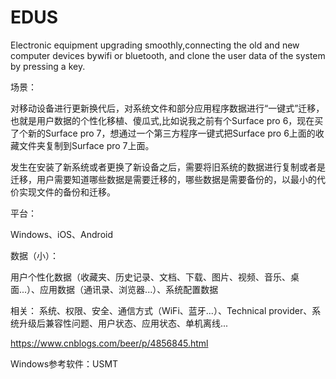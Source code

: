 # EDUS
Electronic equipment upgrading smoothly,connecting the old and new computer devices bywifi or bluetooth, and clone the user data of the system by pressing a key.

场景：

对移动设备进行更新换代后，对系统文件和部分应用程序数据进行“一键式”迁移，也就是用户数据的个性化移植、傻瓜式,比如说我之前有个Surface pro 6，现在买了个新的Surface pro 7，想通过一个第三方程序一键式把Surface pro 6上面的收藏文件夹复制到Surface pro 7上面。

发生在安装了新系统或者更换了新设备之后，需要将旧系统的数据进行复制或者是迁移，用户需要知道哪些数据是需要迁移的，哪些数据是需要备份的，以最小的代价实现文件的备份和迁移。

平台：

Windows、iOS、Android

数据（小）：

用户个性化数据（收藏夹、历史记录、文档、下载、图片、视频、音乐、桌面...）、应用数据（通讯录、浏览器...）、系统配置数据

相关：
系统、权限、安全、通信方式（WiFi、蓝牙...）、Technical provider、系统升级后兼容性问题、用户状态、应用状态、单机离线...


https://www.cnblogs.com/beer/p/4856845.html

Windows参考软件：USMT
